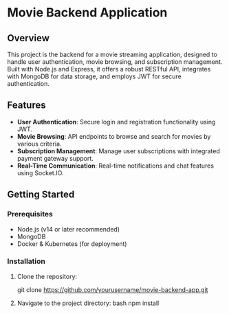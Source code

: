 # Movie Backend Application

## Overview
This project is the backend for a movie streaming application, designed to handle user authentication, movie browsing, and subscription management. Built with Node.js and Express, it offers a robust RESTful API, integrates with MongoDB for data storage, and employs JWT for secure authentication.

## Features
- **User Authentication**: Secure login and registration functionality using JWT.
- **Movie Browsing**: API endpoints to browse and search for movies by various criteria.
- **Subscription Management**: Manage user subscriptions with integrated payment gateway support.
- **Real-Time Communication**: Real-time notifications and chat features using Socket.IO.

## Getting Started

### Prerequisites
- Node.js (v14 or later recommended)
- MongoDB
- Docker & Kubernetes (for deployment)

### Installation
1. Clone the repository:

   git clone https://github.com/yourusername/movie-backend-app.git

2. Navigate to the project directory:
   bash
   npm install
